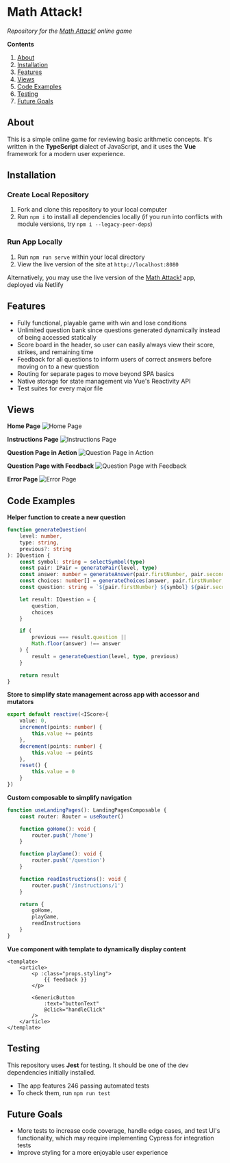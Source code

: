 # Math Attack!

*Repository for the [Math Attack!](https://vue-math-attack.netlify.app) online game*

**Contents**

1. [About](https://github.com/jtreeves/vue-learn-math#about)
2. [Installation](https://github.com/jtreeves/vue-learn-math#installation)
3. [Features](https://github.com/jtreeves/vue-learn-math#features)
4. [Views](https://github.com/jtreeves/vue-learn-math#views)
5. [Code Examples](https://github.com/jtreeves/vue-learn-math#code-examples)
6. [Testing](https://github.com/jtreeves/vue-learn-math#testing)
7. [Future Goals](https://github.com/jtreeves/vue-learn-math#future-goals)

## About

This is a simple online game for reviewing basic arithmetic concepts. It's written in the **TypeScript** dialect of JavaScript, and it uses the **Vue** framework for a modern user experience.

## Installation

### Create Local Repository

1. Fork and clone this repository to your local computer
2. Run `npm i` to install all dependencies locally (if you run into conflicts with module versions, try `npm i --legacy-peer-deps`)

### Run App Locally

1. Run `npm run serve` within your local directory
2. View the live version of the site at `http://localhost:8080`

Alternatively, you may use the live version of the [Math Attack!](https://vue-math-attack.netlify.app) app, deployed via Netlify

## Features

- Fully functional, playable game with win and lose conditions
- Unlimited question bank since questions generated dynamically instead of being accessed statically
- Score board in the header, so user can easily always view their score, strikes, and remaining time
- Feedback for all questions to inform users of correct answers before moving on to a new question
- Routing for separate pages to move beyond SPA basics
- Native storage for state management via Vue's Reactivity API
- Test suites for every major file

## Views

**Home Page**
![Home Page](/public/images/home.png)

**Instructions Page**
![Instructions Page](/public/images/instructions.png)

**Question Page in Action**
![Question Page in Action](/public/images/question.png)

**Question Page with Feedback**
![Question Page with Feedback](/public/images/feedback.png)

**Error Page**
![Error Page](/public/images/error.png)

## Code Examples

**Helper function to create a new question**
```typescript
function generateQuestion(
    level: number,
    type: string,
    previous?: string
): IQuestion {
    const symbol: string = selectSymbol(type)
    const pair: IPair = generatePair(level, type)
    const answer: number = generateAnswer(pair.firstNumber, pair.secondNumber, type)
    const choices: number[] = generateChoices(answer, pair.firstNumber, pair.secondNumber, type)
    const question: string = `${pair.firstNumber} ${symbol} ${pair.secondNumber}`

    let result: IQuestion = {
        question,
        choices
    }

    if (
        previous === result.question || 
        Math.floor(answer) !== answer
    ) {
        result = generateQuestion(level, type, previous)
    }

    return result
}
```

**Store to simplify state management across app with accessor and mutators**
```typescript
export default reactive(<IScore>{
    value: 0,
    increment(points: number) {
        this.value += points
    },
    decrement(points: number) {
        this.value -= points
    },
    reset() {
        this.value = 0
    }
})
```

**Custom composable to simplify navigation**
```typescript
function useLandingPages(): LandingPagesComposable {
    const router: Router = useRouter()

    function goHome(): void {
        router.push('/home')
    }

    function playGame(): void {
        router.push('/question')
    }

    function readInstructions(): void {
        router.push('/instructions/1')
    }

    return {
        goHome,
        playGame,
        readInstructions
    }
}
```

**Vue component with template to dynamically display content**
```vue
<template>
    <article>
        <p :class="props.styling">
            {{ feedback }}
        </p>

        <GenericButton 
            :text="buttonText"
            @click="handleClick"
        />
    </article>
</template>
```

## Testing

This repository uses **Jest** for testing. It should be one of the dev dependencies initially installed.

- The app features 246 passing automated tests
- To check them, run `npm run test`

## Future Goals

- More tests to increase code coverage, handle edge cases, and test UI's functionality, which may require implementing Cypress for integration tests
- Improve styling for a more enjoyable user experience

